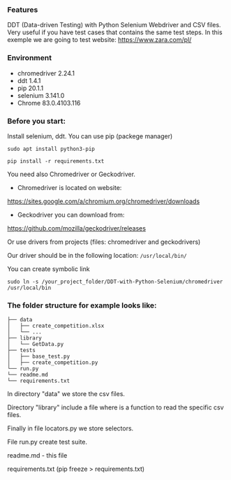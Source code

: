### Features
DDT (Data-driven Testing) with Python Selenium Webdriver and CSV files. Very useful if you have test cases that contains the same test steps.
In this exemple we are going to test website: https://www.zara.com/pl/

### Environment

- chromedriver 2.24.1
- ddt 1.4.1
- pip 20.1.1
- selenium 3.141.0
- Chrome 83.0.4103.116

### Before you start:

Install selenium, ddt. You can use pip (packege manager)


`sudo apt install python3-pip`

`pip install -r requirements.txt`

You need also Chromedriver or Geckodriver.

- Chromedriver is located on website:

https://sites.google.com/a/chromium.org/chromedriver/downloads

- Geckodriver you can download from:

https://github.com/mozilla/geckodriver/releases

Or use drivers from projects (files: chromedriver and geckodrivers)

Our driver should be in the following location: `/usr/local/bin/`

You can create symbolic link

`sudo ln -s /your_project_folder/DDT-with-Python-Selenium/chromedriver /usr/local/bin`


### The folder structure for example looks like:

    
    ├── data
    │   ├── create_competition.xlsx
    │   └── ...
    ├── library
    │   └── GetData.py
    ├── tests
    │   ├── base_test.py
    │   ├── create_competition.py
    └── run.py
    └── readme.md
    └── requirements.txt


In directory "data" we store the csv files. 

Directory  "library" include a file where is a function to read the specific csv files.

Finally in file locators.py we store selectors. 

File run.py create test suite.

readme.md - this file 

requirements.txt (pip freeze > requirements.txt)

